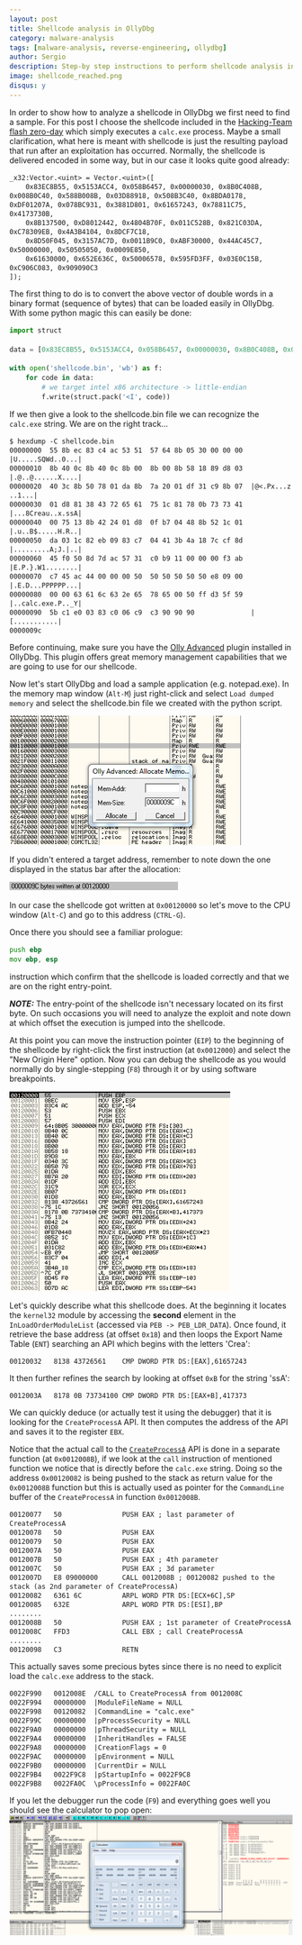 ```yaml
---
layout: post
title: Shellcode analysis in OllyDbg
category: malware-analysis
tags: [malware-analysis, reverse-engineering, ollydbg]
author: Sergio
description: Step-by step instructions to perform shellcode analysis in OllyDbg
image: shellcode_reached.png
disqus: y
---
```


In order to show how to analyze a shellcode in OllyDbg we first need to find a sample. For this post I choose the shellcode included in the [Hacking-Team flash zero-day](https://github.com/hackedteam/vector-exploit/blob/master/src/flash-0day-vitaly2/exp1/ShellWin32.as) which simply executes a `calc.exe` process. Maybe a small clarification, what here is meant with shellcode is just the resulting payload that run after an exploitation has occurred. Normally, the shellcode is delivered encoded in some way, but in our case it looks quite good already:

```
_x32:Vector.<uint> = Vector.<uint>([			
	0x83EC8B55, 0x5153ACC4, 0x058B6457, 0x00000030, 0x8B0C408B, 0x008B0C40, 0x588B008B, 0x03D88918,	0x508B3C40, 0x8BDA0178, 0xDF01207A, 0x078BC931, 0x3881D801, 0x61657243, 0x78811C75, 0x4173730B,
	0x8B137500, 0xD8012442, 0x4804B70F, 0x011C528B, 0x821C03DA, 0xC78309EB, 0x4A3B4104, 0x8DCF7C18,
	0x8D50F045, 0x3157AC7D, 0x0011B9C0, 0xABF30000, 0x44AC45C7, 0x50000000, 0x50505050, 0x0009E850,
	0x61630000, 0x652E636C, 0x50006578, 0x595FD3FF, 0x03E0C15B, 0xC906C083, 0x909090C3
]);
```

The first thing to do is to convert the above vector of double words in a binary format (sequence of bytes) that can be loaded easily in OllyDbg. With some python magic this can easily be done:

```python
import struct

data = [0x83EC8B55, 0x5153ACC4, 0x058B6457, 0x00000030, 0x8B0C408B, 0x008B0C40, 0x588B008B, 0x03D88918,	0x508B3C40, 0x8BDA0178, 0xDF01207A, 0x078BC931, 0x3881D801, 0x61657243, 0x78811C75, 0x4173730B,	0x8B137500, 0xD8012442, 0x4804B70F, 0x011C528B, 0x821C03DA, 0xC78309EB, 0x4A3B4104, 0x8DCF7C18,	0x8D50F045, 0x3157AC7D, 0x0011B9C0, 0xABF30000, 0x44AC45C7, 0x50000000, 0x50505050, 0x0009E850, 0x61630000, 0x652E636C, 0x50006578, 0x595FD3FF, 0x03E0C15B, 0xC906C083, 0x909090C3]

with open('shellcode.bin', 'wb') as f:
	for code in data:
		# we target intel x86 architecture -> little-endian
		f.write(struct.pack('<I', code))
```

If we then give a look to the shellcode.bin file we can recognize the `calc.exe` string. We are on the right track...

```
$ hexdump -C shellcode.bin
00000000  55 8b ec 83 c4 ac 53 51  57 64 8b 05 30 00 00 00  |U.....SQWd..0...|
00000010  8b 40 0c 8b 40 0c 8b 00  8b 00 8b 58 18 89 d8 03  |.@..@......X....|
00000020  40 3c 8b 50 78 01 da 8b  7a 20 01 df 31 c9 8b 07  |@<.Px...z ..1...|
00000030  01 d8 81 38 43 72 65 61  75 1c 81 78 0b 73 73 41  |...8Creau..x.ssA|
00000040  00 75 13 8b 42 24 01 d8  0f b7 04 48 8b 52 1c 01  |.u..B$.....H.R..|
00000050  da 03 1c 82 eb 09 83 c7  04 41 3b 4a 18 7c cf 8d  |.........A;J.|..|
00000060  45 f0 50 8d 7d ac 57 31  c0 b9 11 00 00 00 f3 ab  |E.P.}.W1........|
00000070  c7 45 ac 44 00 00 00 50  50 50 50 50 50 e8 09 00  |.E.D...PPPPPP...|
00000080  00 00 63 61 6c 63 2e 65  78 65 00 50 ff d3 5f 59  |..calc.exe.P.._Y|
00000090  5b c1 e0 03 83 c0 06 c9  c3 90 90 90              |[...........|
0000009c
```

Before continuing, make sure you have the [Olly Advanced](https://tuts4you.com/download.php?view.75) plugin installed in OllyDbg. This plugin offers great memory management capabilities that we are going to use for our shellcode.

Now let's start OllyDbg and load a sample application (e.g. notepad.exe). In the memory map window (`Alt-M`) just right-click and select `Load dumped memory` and select the shellcode.bin file we created with the python script.

![Load shellcode](/images/blog/load_shellcode.png "Load shellcode")

If you didn't entered a target address, remember to note down the one displayed in the status bar after the allocation:

![Address on the status bar](/images/blog/status_bar_memory_address.png "Shellcode address in the status bar")

In our case the shellcode got written at `0x00120000` so let's move to the CPU window (`Alt-C`) and go to this address (`CTRL-G`).

Once there you should see a familiar prologue:

```asm
push ebp
mov ebp, esp
```
instruction which confirm that the shellcode is loaded correctly and that we are on the right entry-point.

***NOTE:*** The entry-point of the shellcode isn't necessary located on its first byte. On such occasions you will need to analyze the exploit and note down at which offset the execution is jumped into the shellcode.

At this point you can move the instruction pointer (`EIP`) to the beginning of the shellcode by right-click the first instruction (at `0x0012000`) and select the "New Origin Here" option. Now you can debug the shellcode as you would normally do by single-stepping (`F8`) through it or by using software breakpoints.

![Shellcode reached](/images/blog/shellcode_reached.png "Shellcode reached!")

Let's quickly describe what this shellcode does.
At the beginning it locates the `kernel32` module by accessing the **second** element in the `InLoadOrderModuleList` (accessed via `PEB -> PEB_LDR_DATA`). Once found, it retrieve the base address (at offset `0x18`) and then loops the Export Name Table (`ENT`) searching an API which begins with the letters 'Crea':

```
00120032   8138 43726561    CMP DWORD PTR DS:[EAX],61657243
```

It then further refines the search by looking at offset `0xB` for the string 'ssA':

```
0012003A   8178 0B 73734100 CMP DWORD PTR DS:[EAX+B],417373
```

We can quickly deduce (or actually test it using the debugger) that it is looking for the `CreateProcessA` API.
It then computes the address of the API and saves it to the register `EBX`.

Notice that the actual call to the [`CreateProcessA`](https://msdn.microsoft.com/en-us/library/windows/desktop/ms682425.aspx) API is done in a separate function (at `0x0012008B`), if we look at the `call` instruction of mentioned function we notice that is directly before the `calc.exe` string.
Doing so the address `0x00120082` is being pushed to the stack as return value for the `0x0012008B` function but this is actually used as pointer for the `CommandLine` buffer of the `CreateProcessA` in function `0x0012008B`.

```
00120077   50               PUSH EAX ; last parameter of CreateProcessA
00120078   50               PUSH EAX
00120079   50               PUSH EAX
0012007A   50               PUSH EAX
0012007B   50               PUSH EAX ; 4th parameter
0012007C   50               PUSH EAX ; 3d parameter
0012007D   E8 09000000      CALL 0012008B ; 00120082 pushed to the stack (as 2nd parameter of CreateProcessA)
00120082   6361 6C          ARPL WORD PTR DS:[ECX+6C],SP
00120085   632E             ARPL WORD PTR DS:[ESI],BP
........
0012008B   50               PUSH EAX ; 1st parameter of CreateProcessA
0012008C   FFD3             CALL EBX ; call CreateProcessA
........
00120098   C3               RETN
```

This actually saves some precious bytes since there is no need to explicit load the `calc.exe` address to the stack.

```
0022F990   0012008E  /CALL to CreateProcessA from 0012008C
0022F994   00000000  |ModuleFileName = NULL
0022F998   00120082  |CommandLine = "calc.exe"
0022F99C   00000000  |pProcessSecurity = NULL
0022F9A0   00000000  |pThreadSecurity = NULL
0022F9A4   00000000  |InheritHandles = FALSE
0022F9A8   00000000  |CreationFlags = 0
0022F9AC   00000000  |pEnvironment = NULL
0022F9B0   00000000  |CurrentDir = NULL
0022F9B4   0022F9C8  |pStartupInfo = 0022F9C8
0022F9B8   0022FA0C  \pProcessInfo = 0022FA0C
```

If you let the debugger run the code (`F9`) and everything goes well you should see the calculator to pop open:
![calc.exe open](/images/blog/calc_launched.png "calc.exe is launched")
